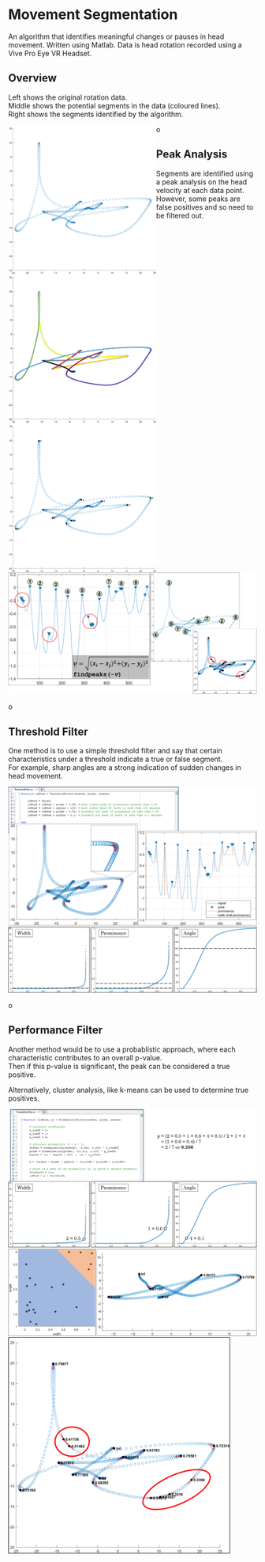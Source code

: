 # Movement Segmentation

An algorithm that identifies meaningful changes or pauses in head movement. Written using Matlab. Data is head rotation recorded using a Vive Pro Eye VR Headset.

## Overview

Left shows the original rotation data.  
Middle shows the potential segments in the data (coloured lines).  
Right shows the segments identified by the algorithm.

<img src="media/Picture1.png" width="300" align="left"/>
<img src="media/Picture2.png" width="300" align="left"/>
<img src="media/Picture3.png" width="300" align="left"/>

<p>o</p>

## Peak Analysis

Segments are identified using a peak analysis on the head velocity at each data point.  
However, some peaks are false positives and so need to be filtered out.

<img src="media/Picture4.png"/>

<p>o</p>

## Threshold Filter

One method is to use a simple threshold filter and say that certain characteristics under a threshold indicate a true or false segment.  
For example, sharp angles are a strong indication of sudden changes in head movement.

<img src="media/Picture5.png"/>
<img src="media/Picture6.png"/>

<p>o</p>

## Performance Filter

Another method would be to use a probablistic approach, where each characteristic contributes to an overall p-value.  
Then if this p-value is significant, the peak can be considered a true positive.  
  
Alternatively, cluster analysis, like k-means can be used to determine true positives.

<img src="media/Picture7.png"/>
<img src="media/Picture9.png"/>
<img src="media/Picture8.png" width="450"/>
